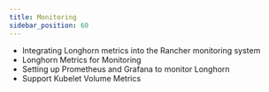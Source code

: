 ```yaml
---
title: Monitoring
sidebar_position: 60
---
```


<head>
  <link rel="canonical" href="https://main--longhornio-docusaurus.netlify.app/monitoring/index"/>
</head>

* Integrating Longhorn metrics into the Rancher monitoring system
* Longhorn Metrics for Monitoring
* Setting up Prometheus and Grafana to monitor Longhorn
* Support Kubelet Volume Metrics
